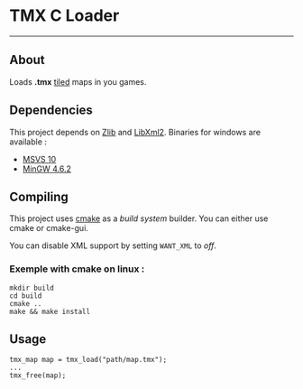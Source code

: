 # TMX C Loader

---

## About

Loads **.tmx** [tiled](http://mapeditor.org) maps in you games.

## Dependencies

This project depends on [Zlib](http://zlib.net/) and [LibXml2](http://xmlsoft.org).
Binaries for windows are available :
 * [MSVS 10](http://bayle.jonathan.free.fr/f/deps-msvc10.zip)
 * [MinGW 4.6.2](http://bayle.jonathan.free.fr/f/deps-mingw4_6_2.zip)

## Compiling
This project uses [cmake](http://cmake.org) as a *build system* builder.
You can either use cmake or cmake-gui.

You can disable XML support by setting `WANT_XML` to *off*.

### Exemple with cmake on linux :

    mkdir build
    cd build
    cmake ..
    make && make install

## Usage

    tmx_map map = tmx_load("path/map.tmx");
    ...
    tmx_free(map);
